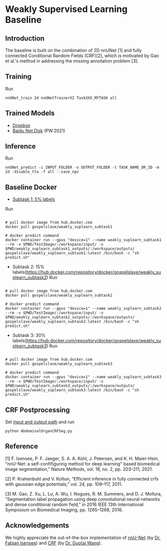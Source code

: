# Weakly Supervised Learning Baseline

## Introduction

The baseline is built on the combination of 2D nnUNet [1] and fully connected Conditional Random Fields (CRF)[2], which is motivated by Gao et al.'s method in addressing the missing annotation problem [3].



## Training

Run

`nnUNet_train 2d nnUNetTrainerV2 TaskXXX_MYTASK all`

## Trained Models

- [Dropbox](https://www.dropbox.com/s/jy9jmnwypumtm9h/BaselineModel.zip?dl=0)
- [Baidu Net Disk](https://pan.baidu.com/s/1vwn88HBGwsAOpcy0Q2qXyQ ) (PW:2021)

## Inference

Run

`nnUNet_predict -i INPUT_FOLDER -o OUTPUT_FOLDER -t TASK_NAME_OR_ID -m 2d -disable_tta -f all --save_npz `


## Baseline Docker

- [Subtask 1:  5% labels](https://hub.docker.com/repository/docker/gospelslave/weakly_suplearn_subtask1)

Run

```

# pull docker image from hub.docker.com
docker pull gospelslave/weakly_suplearn_subtask1

# docker predict command
docker container run --gpus "device=1" --name weakly_suplearn_subtask1 --rm -v $PWD/TestImage/:/workspace/input/ -v $PWD/weakly_suplearn_subtask1_outputs/:/workspace/outputs/ gospelslave/weakly_suplearn_subtask1:latest /bin/bash -c "sh predict.sh"

```



- Subtask 2:  15% labels(https://hub.docker.com/repository/docker/gospelslave/weakly_suplearn_subtask2)
Run

```

# pull docker image from hub.docker.com
docker pull gospelslave/weakly_suplearn_subtask2

# docker predict command
docker container run --gpus "device=1" --name weakly_suplearn_subtask2 --rm -v $PWD/TestImage/:/workspace/input/ -v $PWD/weakly_suplearn_subtask2_outputs/:/workspace/outputs/ gospelslave/weakly_suplearn_subtask2:latest /bin/bash -c "sh predict.sh"

```





- Subtask 3:  30% labels(https://hub.docker.com/repository/docker/gospelslave/weakly_suplearn_subtask3)
Run

```

# pull docker image from hub.docker.com
docker pull gospelslave/weakly_suplearn_subtask3

# docker predict command
docker container run --gpus "device=1" --name weakly_suplearn_subtask3 --rm -v $PWD/TestImage/:/workspace/input/ -v $PWD/weakly_suplearn_subtask3_outputs/:/workspace/outputs/ gospelslave/weakly_suplearn_subtask3:latest /bin/bash -c "sh predict.sh"

```





## CRF Postprocessing

Set [input and output path](https://github.com/JunMa11/AbdomenCT-1K/blob/87fc206b70bbbdbb79a0e260bb9f9106d2feb555/WeaklySupervisedLearning/SimpleCRF-master/examples/AbdominalOrganCRFSeg.py#L27-L29) and run

`python AbdominalOrganCRFSeg.py`



## Reference

[1] F. Isensee, P. F. Jaeger, S. A. A. Kohl, J. Petersen, and K. H. Maier-Hein, "nnU-Net: a self-confifiguring method for deep learning" based biomedical image segmentation,” Nature Methods, vol. 18, no. 2, pp. 203–211, 2021. 

[2] P. Krahenbuhl and V. Koltun, “Efficient inference in fully connected crfs with gaussian edge potentials,” vol. 24, pp. 109–117, 2011.

[3] M. Gao, Z. Xu, L. Lu, A. Wu, I. Nogues, R. M. Summers, and D. J. Mollura, “Segmentation label propagation using deep convolutional neural networks and dense conditional random field,” in 2016 IEEE 13th International Symposium on Biomedical Imaging, pp. 1265–1268, 2016.



## Acknowledgements

We highly appreciate the out-of-the-box implementation of [nnU-Net](https://github.com/MIC-DKFZ/nnUNet) (by [Dr. Fabian Isensee](https://github.com/FabianIsensee)) and [CRF](https://github.com/HiLab-git/SimpleCRF) (by [Dr. Guotai Wang](https://github.com/taigw)).
